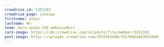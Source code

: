 ```yaml
---
crowdrise_id: 5351103
crowdrise_page: junxiwu
firstname: Junxi
lastname: Wu
team: moca-spike-150-ambassadors
card-image: https://cdn.crowdrise.com/v2/photo/file/member/5351103
post-image: https://uploads.crowdrise.com/1559361600/35b7046d4b395494024233bbb224e25c.jpg
---
```

